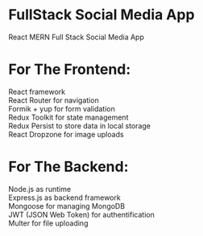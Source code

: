 # FullStack Social Media App

React MERN Full Stack Social Media App

# For The Frontend:

React framework </br>
React Router for navigation </br>
Formik + yup for form validation </br>
Redux Toolkit for state management </br>
Redux Persist to store data in local storage </br>
React Dropzone for image uploads </br>

# For The Backend:

Node.js as runtime </br>
Express.js as backend framework </br>
Mongoose for managing MongoDB </br>
JWT (JSON Web Token) for authentification </br>
Multer for file uploading </br>
